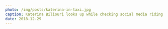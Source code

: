 ```yaml
---
photo: /img/posts/katerina-in-taxi.jpg
caption: Katerina Biliouri looks up while checking social media riding in a taxi in Thessaloniki, Greece.
date: 2018-12-29
---
```

